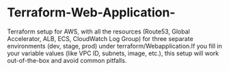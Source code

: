 # Terraform-Web-Application-
Terraform setup for AWS, with all the resources (Route53, Global Accelerator, ALB, ECS, CloudWatch Log Group) for three separate environments (dev, stage, prod) under terraform/Webapplication.If you fill in your variable values (like VPC ID, subnets, image, etc.), this setup will work out-of-the-box and avoid common pitfalls.
